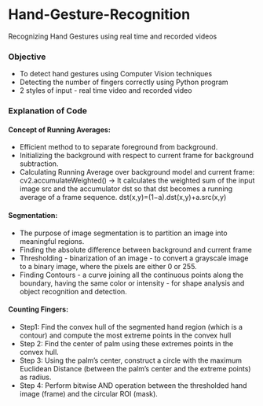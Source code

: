 # Hand-Gesture-Recognition
Recognizing Hand Gestures using real time and recorded videos

### Objective
- To detect hand gestures using Computer Vision techniques
- Detecting the number of fingers correctly using Python program
- 2 styles of input - real time video and recorded video

### Explanation of Code
#### Concept of Running Averages:
- Efficient method to to separate foreground from background. 
- Initializing the background with respect to current frame for background subtraction.
- Calculating Running Average over background model and current frame:         
  cv2.accumulateWeighted() ->  It calculates the weighted sum of the input image src and the accumulator dst so that dst becomes a running average of a frame sequence.
  dst(x,y)=(1−a).dst(x,y)+a.src(x,y)

#### Segmentation:
- The purpose of image segmentation is to partition an image into meaningful regions.
- Finding the absolute difference between background and current frame
- Thresholding - binarization of an image - to convert a grayscale image to a binary image, where the pixels are either 0 or 255.
- Finding Contours - a curve joining all the continuous points along the boundary, having the same color or intensity - for shape analysis and object recognition and detection.

#### Counting Fingers:
- Step1: Find the convex hull of the segmented hand region (which is a contour) and compute the most extreme points in the convex hull 
- Step 2: Find the center of palm using these extremes points in the convex hull.
- Step 3: Using the palm’s center, construct a circle with the maximum Euclidean Distance (between the palm’s center and the extreme points) as radius.
- Step 4: Perform bitwise AND operation between the thresholded hand image (frame) and the circular ROI (mask). 
